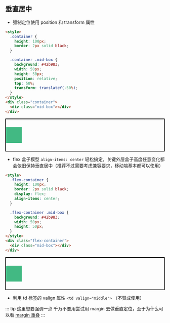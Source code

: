 ## 垂直居中

- 强制定位使用 position 和 transform 属性

```html
<style>
  .container {
    height: 100px;
    border: 2px solid black;
  }

  .container .mid-box {
    background: #42b983;
    width: 50px;
    height: 50px;
    position: relative;
    top: 50%;
    transform: translateY(-50%);
  }
</style>
<div class="container">
  <div class="mid-box"></div>
</div>
```

<style>
  .container {
    height: 100px;
    border: 2px solid black;
  }

  .container .mid-box {
    background: #42b983;
    width: 50px;
    height: 50px;
    position: relative;
    top: 50%;
    transform: translateY(-50%);
  }
</style>
<div class="container">
  <div class="mid-box"></div>
</div>

- flex 盒子模型 `align-items: center` 轻松搞定，关键外层盒子高度任意变化都会依旧保持垂直居中（推荐不过需要考虑兼容要求，移动端基本都可以使用）

```html
<style>
  .flex-container {
    height: 100px;
    border: 2px solid black;
    display: flex;
    align-items: center;
  }

  .flex-container .mid-box {
    background: #42b983;
    width: 50px;
    height: 50px;
  }
</style>
<div class="flex-container">
  <div class="mid-box"></div>
</div>
```

<style>
  .flex-container {
    height: 100px;
    border: 2px solid black;
    display: flex;
    align-items: center;
  }

  .flex-container .mid-box {
    background: #42b983;
    width: 50px;
    height: 50px;
  }
</style>
<div class="flex-container">
  <div class="mid-box"></div>
</div>

- 利用 td 标签的 valign 属性 `<td valign="middle">` （不赞成使用）

::: tip 这里想要强调一点
千万不要用尝试用 margin 去做垂直定位，至于为什么可以看 [margin 重叠](/blog/CSS.html#margin重叠)
:::
